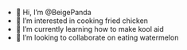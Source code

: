 - 👋 Hi, I’m @BeigePanda
- 👀 I’m interested in cooking fried chicken
- 🌱 I’m currently learning how to make kool aid
- 💞️ I’m looking to collaborate on eating watermelon

<!---
BeigePanda/BeigePanda is a ✨ special ✨ repository because its `README.md` (this file) appears on your GitHub profile.
You can click the Preview link to take a look at your changes.
--->
